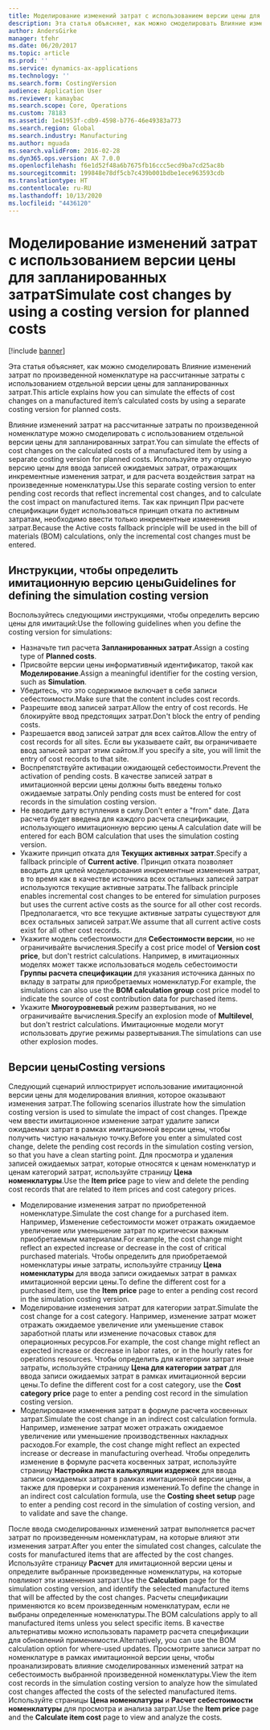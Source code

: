 ```yaml
---
title: Моделирование изменений затрат с использованием версии цены для запланированных затрат
description: Эта статья объясняет, как можно смоделировать Влияние изменений затрат по произведенной номенклатуре на рассчитанные затраты с использованием отдельной версии цены для запланированных затрат.
author: AndersGirke
manager: tfehr
ms.date: 06/20/2017
ms.topic: article
ms.prod: ''
ms.service: dynamics-ax-applications
ms.technology: ''
ms.search.form: CostingVersion
audience: Application User
ms.reviewer: kamaybac
ms.search.scope: Core, Operations
ms.custom: 78183
ms.assetid: 1e41953f-cdb9-4598-b776-46e49383a773
ms.search.region: Global
ms.search.industry: Manufacturing
ms.author: mguada
ms.search.validFrom: 2016-02-28
ms.dyn365.ops.version: AX 7.0.0
ms.openlocfilehash: f6e1d52f48a6b7675fb16ccc5ecd9ba7cd25ac8b
ms.sourcegitcommit: 199848e78df5cb7c439b001bdbe1ece963593cdb
ms.translationtype: HT
ms.contentlocale: ru-RU
ms.lasthandoff: 10/13/2020
ms.locfileid: "4436120"
---
```

# <a name="simulate-cost-changes-by-using-a-costing-version-for-planned-costs"></a><span data-ttu-id="050cc-103">Моделирование изменений затрат с использованием версии цены для запланированных затрат</span><span class="sxs-lookup"><span data-stu-id="050cc-103">Simulate cost changes by using a costing version for planned costs</span></span>

[!include [banner](../includes/banner.md)]

<span data-ttu-id="050cc-104">Эта статья объясняет, как можно смоделировать Влияние изменений затрат по произведенной номенклатуре на рассчитанные затраты с использованием отдельной версии цены для запланированных затрат.</span><span class="sxs-lookup"><span data-stu-id="050cc-104">This article explains how you can simulate the effects of cost changes on a manufactured item’s calculated costs by using a separate costing version for planned costs.</span></span>

<span data-ttu-id="050cc-105">Влияние изменений затрат на рассчитанные затраты по произведенной номенклатуре можно смоделировать с использованием отдельной версии цены для запланированных затрат.</span><span class="sxs-lookup"><span data-stu-id="050cc-105">You can simulate the effects of cost changes on the calculated costs of a manufactured item by using a separate costing version for planned costs.</span></span> <span data-ttu-id="050cc-106">Используйте эту отдельную версию цены для ввода записей ожидаемых затрат, отражающих инкрементные изменения затрат, и для расчета воздействия затрат на произведенные номенклатуры.</span><span class="sxs-lookup"><span data-stu-id="050cc-106">Use this separate costing version to enter pending cost records that reflect incremental cost changes, and to calculate the cost impact on manufactured items.</span></span> <span data-ttu-id="050cc-107">Так как принцип При расчете спецификации будет использоваться принцип отката по активным затратам, необходимо ввести только инкрементные изменения затрат.</span><span class="sxs-lookup"><span data-stu-id="050cc-107">Because the Active costs fallback principle will be used in the bill of materials (BOM) calculations, only the incremental cost changes must be entered.</span></span>

## <a name="guidelines-for-defining-the-simulation-costing-version"></a><span data-ttu-id="050cc-108">Инструкции, чтобы определить имитационную версию цены</span><span class="sxs-lookup"><span data-stu-id="050cc-108">Guidelines for defining the simulation costing version</span></span>
<span data-ttu-id="050cc-109">Воспользуйтесь следующими инструкциями, чтобы определить версию цены для имитаций:</span><span class="sxs-lookup"><span data-stu-id="050cc-109">Use the following guidelines when you define the costing version for simulations:</span></span>

-   <span data-ttu-id="050cc-110">Назначьте тип расчета **Запланированных затрат**.</span><span class="sxs-lookup"><span data-stu-id="050cc-110">Assign a costing type of **Planned costs**.</span></span>
-   <span data-ttu-id="050cc-111">Присвойте версии цены информативный идентификатор, такой как **Моделирование**.</span><span class="sxs-lookup"><span data-stu-id="050cc-111">Assign a meaningful identifier for the costing version, such as **Simulation**.</span></span>
-   <span data-ttu-id="050cc-112">Убедитесь, что это содержимое включает в себя записи себестоимости.</span><span class="sxs-lookup"><span data-stu-id="050cc-112">Make sure that the content includes cost records.</span></span>
-   <span data-ttu-id="050cc-113">Разрешите ввод записей затрат.</span><span class="sxs-lookup"><span data-stu-id="050cc-113">Allow the entry of cost records.</span></span> <span data-ttu-id="050cc-114">Не блокируйте ввод предстоящих затрат.</span><span class="sxs-lookup"><span data-stu-id="050cc-114">Don't block the entry of pending costs.</span></span>
-   <span data-ttu-id="050cc-115">Разрешается ввод записей затрат для всех cайтов.</span><span class="sxs-lookup"><span data-stu-id="050cc-115">Allow the entry of cost records for all sites.</span></span> <span data-ttu-id="050cc-116">Если вы указываете сайт, вы ограничиваете ввод записей затрат этим сайтом.</span><span class="sxs-lookup"><span data-stu-id="050cc-116">If you specify a site, you will limit the entry of cost records to that site.</span></span>
-   <span data-ttu-id="050cc-117">Воспрепятствуйте активации ожидающей себестоимости.</span><span class="sxs-lookup"><span data-stu-id="050cc-117">Prevent the activation of pending costs.</span></span> <span data-ttu-id="050cc-118">В качестве записей затрат в имитационной версии цены должны быть введены только ожидаемые затраты.</span><span class="sxs-lookup"><span data-stu-id="050cc-118">Only pending costs must be entered for cost records in the simulation costing version.</span></span>
-   <span data-ttu-id="050cc-119">Не вводите дату вступления в силу.</span><span class="sxs-lookup"><span data-stu-id="050cc-119">Don't enter a "from" date.</span></span> <span data-ttu-id="050cc-120">Дата расчета будет введена для каждого расчета спецификации, использующего имитационную версию цены.</span><span class="sxs-lookup"><span data-stu-id="050cc-120">A calculation date will be entered for each BOM calculation that uses the simulation costing version.</span></span>
-   <span data-ttu-id="050cc-121">Укажите принцип отката для **Текущих активных затрат**.</span><span class="sxs-lookup"><span data-stu-id="050cc-121">Specify a fallback principle of **Current active**.</span></span> <span data-ttu-id="050cc-122">Принцип отката позволяет вводить для целей моделирования инкрементные изменения затрат, в то время как в качестве источника всех остальных записей затрат используются текущие активные затраты.</span><span class="sxs-lookup"><span data-stu-id="050cc-122">The fallback principle enables incremental cost changes to be entered for simulation purposes but uses the current active costs as the source for all other cost records.</span></span> <span data-ttu-id="050cc-123">Предполагается, что все текущие активные затраты существуют для всех остальных записей затрат.</span><span class="sxs-lookup"><span data-stu-id="050cc-123">We assume that all current active costs exist for all other cost records.</span></span>
-   <span data-ttu-id="050cc-124">Укажите модель себестоимости для **Себестоимости версии**, но не ограничивайте вычисления.</span><span class="sxs-lookup"><span data-stu-id="050cc-124">Specify a cost price model of **Version cost price**, but don't restrict calculations.</span></span> <span data-ttu-id="050cc-125">Например, в имитационных моделях может также использоваться модель себестоимости **Группы расчета спецификации** для указания источника данных по вкладу в затраты для приобретаемых номенклатур.</span><span class="sxs-lookup"><span data-stu-id="050cc-125">For example, the simulations can also use the **BOM calculation group** cost price model to indicate the source of cost contribution data for purchased items.</span></span>
-   <span data-ttu-id="050cc-126">Укажите **Многоуровневый** режим развертывания, но не ограничивайте вычисления.</span><span class="sxs-lookup"><span data-stu-id="050cc-126">Specify an explosion mode of **Multilevel**, but don't restrict calculations.</span></span> <span data-ttu-id="050cc-127">Имитационные модели могут использовать другие режимы развертывания.</span><span class="sxs-lookup"><span data-stu-id="050cc-127">The simulations can use other explosion modes.</span></span>

## <a name="costing-versions"></a><span data-ttu-id="050cc-128">Версии цены</span><span class="sxs-lookup"><span data-stu-id="050cc-128">Costing versions</span></span>
<span data-ttu-id="050cc-129">Следующий сценарий иллюстрирует использование имитационной версии цены для моделирования влияния, которое оказывают изменения затрат.</span><span class="sxs-lookup"><span data-stu-id="050cc-129">The following scenarios illustrate how the simulation costing version is used to simulate the impact of cost changes.</span></span> <span data-ttu-id="050cc-130">Прежде чем ввести имитационное изменение затрат удалите записи ожидаемых затрат в рамках имитационной версии цены, чтобы получить чистую начальную точку.</span><span class="sxs-lookup"><span data-stu-id="050cc-130">Before you enter a simulated cost change, delete the pending cost records in the simulation costing version, so that you have a clean starting point.</span></span> <span data-ttu-id="050cc-131">Для просмотра и удаления записей ожидаемых затрат, которые относятся к ценам номенклатур и ценам категорий затрат, используйте страницу **Цена номенклатуры**.</span><span class="sxs-lookup"><span data-stu-id="050cc-131">Use the **Item price** page to view and delete the pending cost records that are related to item prices and cost category prices.</span></span>

-   <span data-ttu-id="050cc-132">Моделирование изменения затрат по приобретенной номенклатуре.</span><span class="sxs-lookup"><span data-stu-id="050cc-132">Simulate the cost change for a purchased item.</span></span> <span data-ttu-id="050cc-133">Например, Изменение себестоимости может отражать ожидаемое увеличение или уменьшение затрат по критически важным приобретаемым материалам.</span><span class="sxs-lookup"><span data-stu-id="050cc-133">For example, the cost change might reflect an expected increase or decrease in the cost of critical purchased materials.</span></span> <span data-ttu-id="050cc-134">Чтобы определить для приобретаемой номенклатуры иные затраты, используйте страницу **Цена номенклатуры** для ввода записи ожидаемых затрат в рамках имитационной версии цены.</span><span class="sxs-lookup"><span data-stu-id="050cc-134">To define the different cost for a purchased item, use the **Item price** page to enter a pending cost record in the simulation costing version.</span></span>
-   <span data-ttu-id="050cc-135">Моделирование изменения затрат для категории затрат.</span><span class="sxs-lookup"><span data-stu-id="050cc-135">Simulate the cost change for a cost category.</span></span> <span data-ttu-id="050cc-136">Например, изменение затрат может отражать ожидаемое увеличение или уменьшение ставок заработной платы или изменение почасовых ставок для операционных ресурсов.</span><span class="sxs-lookup"><span data-stu-id="050cc-136">For example, the cost change might reflect an expected increase or decrease in labor rates, or in the hourly rates for operations resources.</span></span> <span data-ttu-id="050cc-137">Чтобы определить для категории затрат иные затраты, используйте страницу **Цена для категории затрат** для ввода записи ожидаемых затрат в рамках имитационной версии цены.</span><span class="sxs-lookup"><span data-stu-id="050cc-137">To define the different cost for a cost category, use the **Cost category price** page to enter a pending cost record in the simulation costing version.</span></span>
-   <span data-ttu-id="050cc-138">Моделирование изменения затрат в формуле расчета косвенных затрат.</span><span class="sxs-lookup"><span data-stu-id="050cc-138">Simulate the cost change in an indirect cost calculation formula.</span></span> <span data-ttu-id="050cc-139">Например, изменение затрат может отражать ожидаемое увеличение или уменьшение производственных накладных расходов.</span><span class="sxs-lookup"><span data-stu-id="050cc-139">For example, the cost change might reflect an expected increase or decrease in manufacturing overhead.</span></span> <span data-ttu-id="050cc-140">Чтобы определить изменение в формуле расчета косвенных затрат, используйте страницу **Настройка листа калькуляции издержек** для ввода записи ожидаемых затрат в рамках имитационной версии цены, а также для проверки и сохранения изменений.</span><span class="sxs-lookup"><span data-stu-id="050cc-140">To define the change in an indirect cost calculation formula, use the **Costing sheet setup** page to enter a pending cost record in the simulation of costing version, and to validate and save the change.</span></span>

<span data-ttu-id="050cc-141">После ввода смоделированных изменений затрат выполняется расчет затрат по произведенным номенклатурам, на которые влияют эти изменения затрат.</span><span class="sxs-lookup"><span data-stu-id="050cc-141">After you enter the simulated cost changes, calculate the costs for manufactured items that are affected by the cost changes.</span></span> <span data-ttu-id="050cc-142">Используйте страницу **Расчет** для имитационной версии цены и определите выбранные произведенные номенклатуры, на которые повлияют эти изменения затрат.</span><span class="sxs-lookup"><span data-stu-id="050cc-142">Use the **Calculation** page for the simulation costing version, and identify the selected manufactured items that will be affected by the cost changes.</span></span> <span data-ttu-id="050cc-143">Расчеты спецификации применяются ко всем произведенным номенклатурам, если не выбраны определенные номенклатуры.</span><span class="sxs-lookup"><span data-stu-id="050cc-143">The BOM calculations apply to all manufactured items unless you select specific items.</span></span> <span data-ttu-id="050cc-144">В качестве альтернативы можно использовать параметр расчета спецификации для обновлений применимости.</span><span class="sxs-lookup"><span data-stu-id="050cc-144">Alternatively, you can use the BOM calculation option for where-used updates.</span></span> <span data-ttu-id="050cc-145">Просмотрите записи затрат по номенклатуре в рамках имитационной версии цены, чтобы проанализировать влияние смоделированных изменений затрат на себестоимость выбранной произведенной номенклатуры.</span><span class="sxs-lookup"><span data-stu-id="050cc-145">View the item cost records in the simulation costing version to analyze how the simulated cost changes affected the costs of the selected manufactured items.</span></span> <span data-ttu-id="050cc-146">Используйте страницы **Цена номенклатуры** и **Расчет себестоимости номенклатуры** для просмотра и анализа затрат.</span><span class="sxs-lookup"><span data-stu-id="050cc-146">Use the **Item price** page and the **Calculate item cost** page to view and analyze the costs.</span></span>




